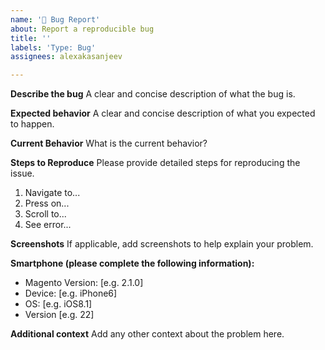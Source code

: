 ```yaml
---
name: '🐛 Bug Report'
about: Report a reproducible bug
title: ''
labels: 'Type: Bug'
assignees: alexakasanjeev

---
```


**Describe the bug**
A clear and concise description of what the bug is.

**Expected behavior**
A clear and concise description of what you expected to happen.

**Current Behavior**
What is the current behavior?

**Steps to Reproduce**
Please provide detailed steps for reproducing the issue.
1. Navigate to...
2. Press on...
3. Scroll to...
4. See error...

**Screenshots**
If applicable, add screenshots to help explain your problem.

**Smartphone (please complete the following information):**
 - Magento Version: [e.g. 2.1.0]
 - Device: [e.g. iPhone6]
 - OS: [e.g. iOS8.1]
 - Version [e.g. 22]

**Additional context**
Add any other context about the problem here.

